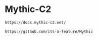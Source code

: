 # Mythic-C2

```cmd
https://docs.mythic-c2.net/
```

```cmd
https://github.com/its-a-feature/Mythic
```
